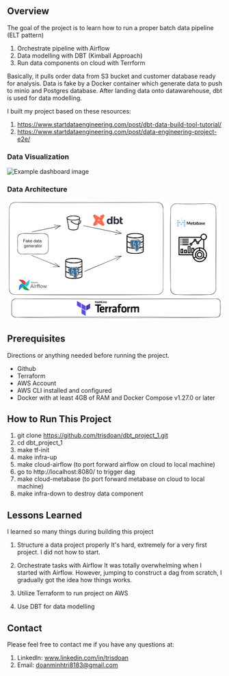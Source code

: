 ## Overview

The goal of the project is to learn how to run a proper batch data pipeline (ELT pattern)
1. Orchestrate pipeline with Airflow
2. Data modelling with DBT (Kimball Approach)
3. Run data components on cloud with Terrform

Basically, it pulls order data from S3 bucket and customer database ready for analysis. Data is fake by a Docker container which generate data to push to minio and Postgres database. After landing data onto datawarehouse, dbt is used for data modelling.

I built my project based on these resources:
1. https://www.startdataengineering.com/post/dbt-data-build-tool-tutorial/
2. https://www.startdataengineering.com/post/data-engineering-project-e2e/

### Data Visualization

![Example dashboard image](example-dashboard.png)

### Data Architecture

<img src="image/dbt_project.png"/>



## Prerequisites

Directions or anything needed before running the project.

- Github
- Terraform
- AWS Account
- AWS CLI installed and configured
- Docker with at least 4GB of RAM and Docker Compose v1.27.0 or later

## How to Run This Project

1. git clone https://github.com/trisdoan/dbt_project_1.git
2. cd dbt_project_1
3. make tf-init
4. make infra-up
5. make cloud-airflow (to port forward airflow on cloud to local machine)
6. go to http://localhost:8080/ to trigger dag
7. make cloud-metabase (to port forward metabase on cloud to local machine)
8. make infra-down to destroy data component

## Lessons Learned

I learned so many things during building this project

1. Structure a data project properly
It's hard, extremely for a very first project. I did not how to start.

2. Orchestrate tasks with Airflow
It was totally overwhelming when I started with Airflow. However, jumping to construct a dag from scratch, I gradually got the idea how things works.

3. Utilize Terraform to run project on AWS

4. Use DBT for data modelling

## Contact

Please feel free to contact me if you have any questions at: 
1. Linkedln: www.linkedin.com/in/trisdoan
2. Email: doanminhtri8183@gmail.com
